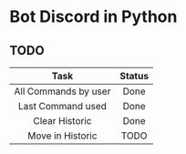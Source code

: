# Bot Discord in Python

## TODO
|         Task         | Status |
|:--------------------:|:------:|
| All Commands by user |  Done  |
|  Last Command used   |  Done  |
|    Clear Historic    |  Done  |
|   Move in Historic   |  TODO  |